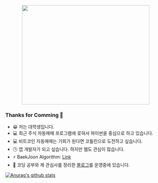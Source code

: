 <p align = "center">
  <img src = "https://user-images.githubusercontent.com/55151796/99466409-b50c4e00-297f-11eb-9712-d3db44b08ffa.jpeg" width = "400" height="310" >
</p>

### Thanks for Comming 👋

<!--
**E-know/E-know** is a ✨ _special_ ✨ repository because its `README.md` (this file) appears on your GitHub profile.

Here are some ideas to get you started:
-->


- 😀 저는 대학생입니다.
- 💻 최근 주식 자동매매 프로그램에 꽂혀서 파이썬을 중심으로 하고 있습니다. 
- 💻 비트코인 자동매매는 기회가 된다면 코틀린으로 도전하고 싶습니다.
- 🕒 앱 개발자가 되고 싶습니다. 하지만 웹도 관심이 많습니다.
- ⚡ BaekJoon Algorithm: [Link](https://www.acmicpc.net/user/eknow25)
- 💬 코딩 공부와 제 관심사를 정리한 [블로그](https://slowsure.tistory.com/)를 운영중에 있습니다.
<!--
- 💬 Ask me about ...
- 📫 How to reach me: ...
- 😄 Pronouns: ...
- ⚡ Fun fact: ...
-->

[![Anurag's github stats](https://github-readme-stats.vercel.app/api?username=E-know&show_icons=true&theme=dracula)](https://github.com/anuraghazra/github-readme-stats)

<!--
[![Top Langs](https://github-readme-stats.vercel.app/api/top-langs/?username=E-know)](https://github.com/anuraghazra/github-readme-stats)
-->
